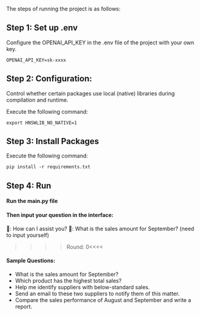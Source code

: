 The steps of running the project is as follows: 

## Step 1: Set up .env
Configure the OPENAI_API_KEY in the .env file of the project with your own key.

```
OPENAI_API_KEY=sk-xxxx
```

## Step 2: Configuration:

Control whether certain packages use local (native) libraries during compilation and runtime.

Execute the following command:
```
export HNSWLIB_NO_NATIVE=1
```

## Step 3: Install Packages

Execute the following command:
```
pip install -r requirements.txt
```

## Step 4: Run

#### Run the main.py file

#### Then input your question in the interface:
🤖: How can I assist you?
👨: What is the sales amount for September? (need to input yourself)
 >>>>Round: 0<<<<

#### Sample Questions:
* What is the sales amount for September?
* Which product has the highest total sales?
* Help me identify suppliers with below-standard sales.
* Send an email to these two suppliers to notify them of this matter.
* Compare the sales performance of August and September and write a report.
